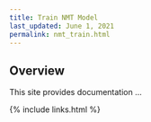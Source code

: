 ```yaml
---
title: Train NMT Model
last_updated: June 1, 2021
permalink: nmt_train.html
---
```


## Overview

This site provides documentation ...

{% include links.html %}
